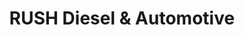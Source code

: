 ---
title: "RUSH Diesel & Automotive"
url: /midvale/rush-diesel-and-automotive/
shop: car repair
---